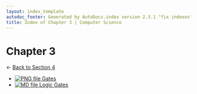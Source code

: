 ```yaml
---
layout: index_template
autodoc_footer: Generated by AutoDocs.index version 2.3.1 "fix indexes" ⓒ Starwort, 2020
title: Index of Chapter 3 | Computer Science
---
```


# **Chapter 3**

← [Back to Section 4](..)

- [![PNG file](https://img.icons8.com/windows/512/03dac6/image-document.png) Gates](./gates.png)
- [![MD file](https://img.icons8.com/windows/512/03dac6/regular-document.png) Logic Gates](./logic_gates.html)
